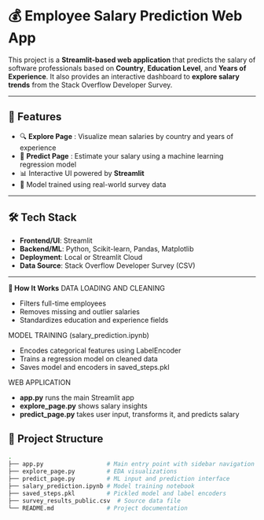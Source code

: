 # 💰 Employee Salary Prediction Web App

This project is a **Streamlit-based web application** that predicts the salary of software professionals based on **Country**, **Education Level**, and **Years of Experience**. It also provides an interactive dashboard to **explore salary trends** from the Stack Overflow Developer Survey.

---

## 🚀 Features

- 🔍 **Explore Page** : Visualize mean salaries by country and years of experience
- 🤖 **Predict Page** : Estimate your salary using a machine learning regression model
- 📊 Interactive UI powered by **Streamlit**
- 🧠 Model trained using real-world survey data

---

## 🛠️ Tech Stack

- **Frontend/UI**: Streamlit
- **Backend/ML**: Python, Scikit-learn, Pandas, Matplotlib
- **Deployment**: Local or Streamlit Cloud
- **Data Source**: Stack Overflow Developer Survey (CSV)

---
**🔎 How It Works**
DATA LOADING AND CLEANING
- Filters full-time employees
- Removes missing and outlier salaries
- Standardizes education and experience fields

MODEL TRAINING (salary_prediction.ipynb)
- Encodes categorical features using LabelEncoder
- Trains a regression model on cleaned data
- Saves model and encoders in saved_steps.pkl

WEB APPLICATION
- **app.py** runs the main Streamlit app
- **explore_page.py** shows salary insights
- **predict_page.py** takes user input, transforms it, and predicts salary

## 📁 Project Structure

```bash
.
├── app.py                  # Main entry point with sidebar navigation
├── explore_page.py         # EDA visualizations
├── predict_page.py         # ML input and prediction interface
├── salary_prediction.ipynb # Model training notebook
├── saved_steps.pkl         # Pickled model and label encoders
├── survey_results_public.csv  # Source data file
└── README.md               # Project documentation
